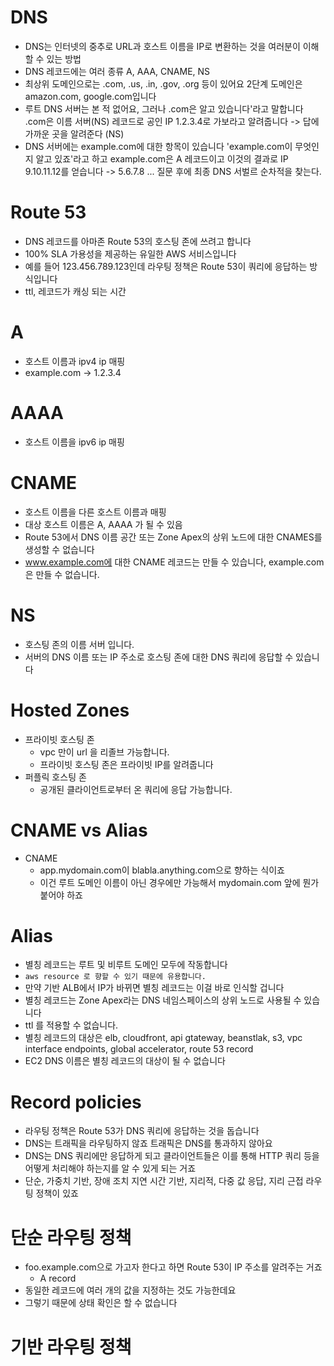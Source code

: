 # DNS
- DNS는 인터넷의 중추로 URL과 호스트 이름을 IP로 변환하는 것을 여러분이 이해할 수 있는 방법
- DNS 레코드에는 여러 종류 A, AAA, CNAME, NS
- 최상위 도메인으로는 .com, .us, .in, .gov, .org 등이 있어요 2단계 도메인은 amazon.com, google.com입니다
- 루트 DNS 서버는 본 적 없어요, 그러나 .com은 알고 있습니다'라고 말합니다 .com은 이름 서버(NS) 레코드로 공인 IP 1.2.3.4로 가보라고 알려줍니다 -> 답에 가까운 곳을 알려준다 (NS)
- DNS 서버에는 example.com에 대한 항목이 있습니다 'example.com이 무엇인지 알고 있죠'라고 하고 example.com은 A 레코드이고 이것의 결과로 IP 9.10.11.12를 얻습니다 -> 5.6.7.8 ... 질문 후에 최종 DNS 서벌르 순차적을 찾는다.

# Route 53
- DNS 레코드를 아마존 Route 53의 호스팅 존에 쓰려고 합니다
- 100% SLA 가용성을 제공하는 유일한 AWS 서비스입니다
- 예를 들어 123.456.789.123인데 라우팅 정책은 Route 53이 쿼리에 응답하는 방식입니다
- ttl, 레코드가 캐싱 되는 시간

# A
- 호스트 이름과 ipv4 ip 매핑
- example.com -> 1.2.3.4

# AAAA
- 호스트 이름을 ipv6 ip 매핑

# CNAME
- 호스트 이름을 다른 호스트 이름과 매핑
- 대상 호스트 이름은 A, AAAA 가 될 수 있음
- Route 53에서 DNS 이름 공간 또는 Zone Apex의 상위 노드에 대한 CNAMES를 생성할 수 없습니다
- www.example.com에 대한 CNAME 레코드는 만들 수 있습니다, example.com 은 만들 수 없습니다.

# NS
- 호스팅 존의 이름 서버 입니다.
- 서버의 DNS 이름 또는 IP 주소로 호스팅 존에 대한 DNS 쿼리에 응답할 수 있습니다

# Hosted Zones
- 프라이빗 호스팅 존
  - vpc 만이 url 을 리졸브 가능합니다.
  - 프라이빗 호스팅 존은 프라이빗 IP를 알려줍니다
- 퍼플릭 호스팅 존
  - 공개된 클라이언트로부터 온 쿼리에 응답 가능합니다.

# CNAME vs Alias
- CNAME
  - app.mydomain.com이 blabla.anything.com으로 향하는 식이죠
  - 이건 루트 도메인 이름이 아닌 경우에만 가능해서 mydomain.com 앞에 뭔가 붙어야 하죠
 
# Alias
  - 별칭 레코드는 루트 및 비루트 도메인 모두에 작동합니다
  - `aws resource 로 향할 수 있기 때문에 유용합니다.`
  - 만약 기반 ALB에서 IP가 바뀌면 별칭 레코드는 이걸 바로 인식할 겁니다
  - 별칭 레코드는 Zone Apex라는 DNS 네임스페이스의 상위 노드로 사용될 수 있습니다
  - ttl 를 적용할 수 없습니다.
  - 별칭 레코드의 대상은 elb, cloudfront, api gtateway, beanstlak, s3, vpc interface endpoints, global accelerator, route 53 record
  - EC2 DNS 이름은 별칭 레코드의 대상이 될 수 없습니다

# Record policies
- 라우팅 정책은 Route 53가 DNS 쿼리에 응답하는 것을 돕습니다
- DNS는 트래픽을 라우팅하지 않죠 트래픽은 DNS를 통과하지 않아요
- DNS는 DNS 쿼리에만 응답하게 되고 클라이언트들은 이를 통해 HTTP 쿼리 등을 어떻게 처리해야 하는지를 알 수 있게 되는 거죠
- 단순, 가중치 기반, 장애 조치 지연 시간 기반, 지리적, 다중 값 응답, 지리 근접 라우팅 정책이 있죠

# 단순 라우팅 정책
  - foo.example.com으로 가고자 한다고 하면 Route 53이 IP 주소를 알려주는 거죠
    - A record
  - 동일한 레코드에 여러 개의 값을 지정하는 것도 가능한데요
  - 그렇기 때문에 상태 확인은 할 수 없습니다
 
# 기반 라우팅 정책 
